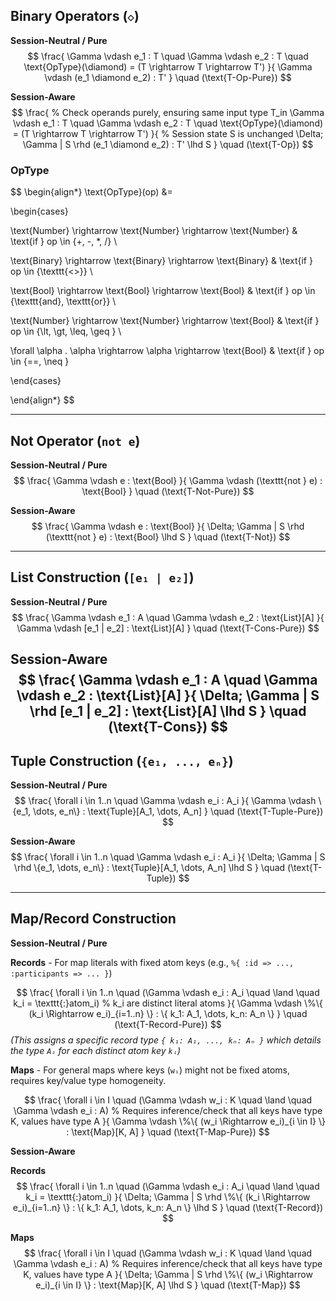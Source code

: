 ## Binary Operators (`◇`)
**Session-Neutral / Pure**
$$
\frac{
  \Gamma \vdash e_1 : T \quad \Gamma \vdash e_2 : T \quad \text{OpType}(\diamond) = (T \rightarrow T \rightarrow T')
}{
  \Gamma \vdash (e_1 \diamond e_2) : T'
}
\quad (\text{T-Op-Pure})
$$

**Session-Aware**
$$
\frac{
  % Check operands purely, ensuring same input type T_in
  \Gamma \vdash e_1 : T \quad \Gamma \vdash e_2 : T \quad \text{OpType}(\diamond) = (T \rightarrow T \rightarrow T')
}{
  % Session state S is unchanged
  \Delta; \Gamma | S \rhd (e_1 \diamond e_2) : T' \lhd S
}
\quad (\text{T-Op})
$$

### OpType
$$
\begin{align*}
\text{OpType}(op) &=

\begin{cases}

\text{Number} \rightarrow \text{Number} \rightarrow \text{Number} & \text{if } op \in \{+, -, *, /\} \\

\text{Binary} \rightarrow \text{Binary} \rightarrow \text{Binary} & \text{if } op \in \{\texttt{<>}\} \\

\text{Bool} \rightarrow \text{Bool} \rightarrow \text{Bool} & \text{if } op \in \{\texttt{and}, \texttt{or}\} \\

\text{Number} \rightarrow \text{Number} \rightarrow \text{Bool} & \text{if } op \in \{\lt, \gt, \leq, \geq \} \\

\forall \alpha . \alpha \rightarrow \alpha \rightarrow \text{Bool} & \text{if } op \in \{==, \neq \}

\end{cases}

\end{align*}
$$


---

## Not Operator (`not e`)
**Session-Neutral / Pure**
$$
\frac{
  \Gamma \vdash e : \text{Bool}
}{
  \Gamma \vdash (\texttt{not } e) : \text{Bool}
}
\quad (\text{T-Not-Pure})
$$

**Session-Aware**
$$
\frac{
  \Gamma \vdash e : \text{Bool}
}{
  \Delta; \Gamma | S \rhd (\texttt{not } e) : \text{Bool} \lhd S
}
\quad (\text{T-Not})
$$


---

## List Construction (`[e₁ | e₂]`)

**Session-Neutral / Pure**
$$
\frac{
  \Gamma \vdash e_1 : A \quad \Gamma \vdash e_2 : \text{List}[A]
}{
  \Gamma \vdash [e_1 | e_2] : \text{List}[A]
}
\quad (\text{T-Cons-Pure})
$$

**Session-Aware**
$$
\frac{
  \Gamma \vdash e_1 : A \quad \Gamma \vdash e_2 : \text{List}[A]
}{
  \Delta; \Gamma | S \rhd [e_1 | e_2] : \text{List}[A] \lhd S
}
\quad (\text{T-Cons})
$$
---

## Tuple Construction (`{e₁, ..., eₙ}`)

**Session-Neutral / Pure**
$$
\frac{
  \forall i \in 1..n \quad \Gamma \vdash e_i : A_i
}{
  \Gamma \vdash \{e_1, \dots, e_n\} : \text{Tuple}[A_1, \dots, A_n]
}
\quad (\text{T-Tuple-Pure})
$$

**Session-Aware**
$$
\frac{
  \forall i \in 1..n \quad \Gamma \vdash e_i : A_i
}{
  \Delta; \Gamma | S \rhd \{e_1, \dots, e_n\} : \text{Tuple}[A_1, \dots, A_n] \lhd S
}
\quad (\text{T-Tuple})
$$

---
## Map/Record Construction

**Session-Neutral / Pure**

**Records** - For map literals with fixed atom keys (e.g., `%{ :id => ..., :participants => ... }`)

$$
\frac{
  \forall i \in 1..n \quad (\Gamma \vdash e_i : A_i \quad \land \quad k_i = \texttt{:}atom_i)
  % k_i are distinct literal atoms
}{
  \Gamma \vdash \%\{ (k_i \Rightarrow e_i)_{i=1..n} \} : \{ k_1: A_1, \dots, k_n: A_n \}
}
\quad (\text{T-Record-Pure})
$$
_(This assigns a specific record type `{ k₁: A₁, ..., kₙ: Aₙ }` which details the type `Aᵢ` for each distinct atom key `kᵢ`)_


**Maps** - For general maps where keys (`wᵢ`) might not be fixed atoms, requires key/value type homogeneity.

$$
\frac{
  \forall i \in I \quad (\Gamma \vdash w_i : K \quad \land \quad \Gamma \vdash e_i : A)
  % Requires inference/check that all keys have type K, values have type A
}{
  \Gamma \vdash \%\{ (w_i \Rightarrow e_i)_{i \in I} \} : \text{Map}[K, A]
}
\quad (\text{T-Map-Pure})
$$


**Session-Aware**

**Records**
$$
\frac{
  \forall i \in 1..n \quad (\Gamma \vdash e_i : A_i \quad \land \quad k_i = \texttt{:}atom_i)
}{
  \Delta; \Gamma | S \rhd \%\{ (k_i \Rightarrow e_i)_{i=1..n} \} : \{ k_1: A_1, \dots, k_n: A_n \} \lhd S
}
\quad (\text{T-Record})
$$


**Maps**
$$
\frac{
  \forall i \in I \quad (\Gamma \vdash w_i : K \quad \land \quad \Gamma \vdash e_i : A)
  % Requires inference/check that all keys have type K, values have type A
}{
  \Delta; \Gamma | S \rhd \%\{ (w_i \Rightarrow e_i)_{i \in I} \} : \text{Map}[K, A] \lhd S
}
\quad (\text{T-Map})
$$